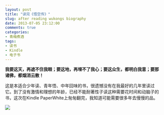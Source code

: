 ```yaml
---
layout: post
title: "读完《悟空传》"
slug: after reading wukongs biography
date: 2013-07-05 23:12:00
comments: true
categories:
- 青梅煮酒
tags:
- 读书
- Kindle
- 电子书
---
```

**我要这天，再遮不住我眼；要这地，再埋不了我心；要这众生，都明白我意；要那诸佛，都烟消云散！**

这是本适合少年读、青年悟、中年回味的书，很遗憾没有在我最好的几年里读过它。到了没有激情和理想的年龄，已经不能耐著性子读这种需要花时间和动脑子的书，这次在Kindle PaperWhite上匆匆翻完，我知道可能需要很多年去慢慢的品。

![](http://pic.yupoo.com/leninlee/CZj8ATdH/medish.jpg)
